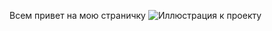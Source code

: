 Всем привет на мою страничку
![Иллюстрация к проекту]([[https://github.com/jon/coolproject/raw/master/image/image.png](https://s3.stroi-news.ru/img/klassnie-kartinki-dlya-devochek-4.jpg](https://github.com/blog1703/tvonline/blob/main/qr-sber.jpg)))
